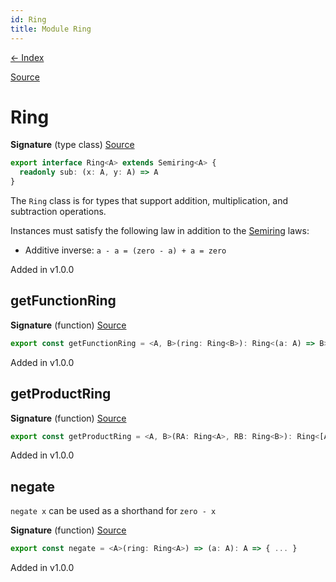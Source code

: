```yaml
---
id: Ring
title: Module Ring
---
```


[← Index](.)

[Source](https://github.com/gcanti/fp-ts/blob/master/src/Ring.ts)

# Ring

**Signature** (type class) [Source](https://github.com/gcanti/fp-ts/blob/master/src/Ring.ts#L14-L16)

```ts
export interface Ring<A> extends Semiring<A> {
  readonly sub: (x: A, y: A) => A
}
```

The `Ring` class is for types that support addition, multiplication, and subtraction operations.

Instances must satisfy the following law in addition to the [Semiring](./Semiring.md) laws:

- Additive inverse: `a - a = (zero - a) + a = zero`

Added in v1.0.0

## getFunctionRing

**Signature** (function) [Source](https://github.com/gcanti/fp-ts/blob/master/src/Ring.ts#L22-L27)

```ts
export const getFunctionRing = <A, B>(ring: Ring<B>): Ring<(a: A) => B> => { ... }
```

Added in v1.0.0

## getProductRing

**Signature** (function) [Source](https://github.com/gcanti/fp-ts/blob/master/src/Ring.ts#L42-L50)

```ts
export const getProductRing = <A, B>(RA: Ring<A>, RB: Ring<B>): Ring<[A, B]> => { ... }
```

Added in v1.0.0

## negate

`negate x` can be used as a shorthand for `zero - x`

**Signature** (function) [Source](https://github.com/gcanti/fp-ts/blob/master/src/Ring.ts#L34-L36)

```ts
export const negate = <A>(ring: Ring<A>) => (a: A): A => { ... }
```

Added in v1.0.0

